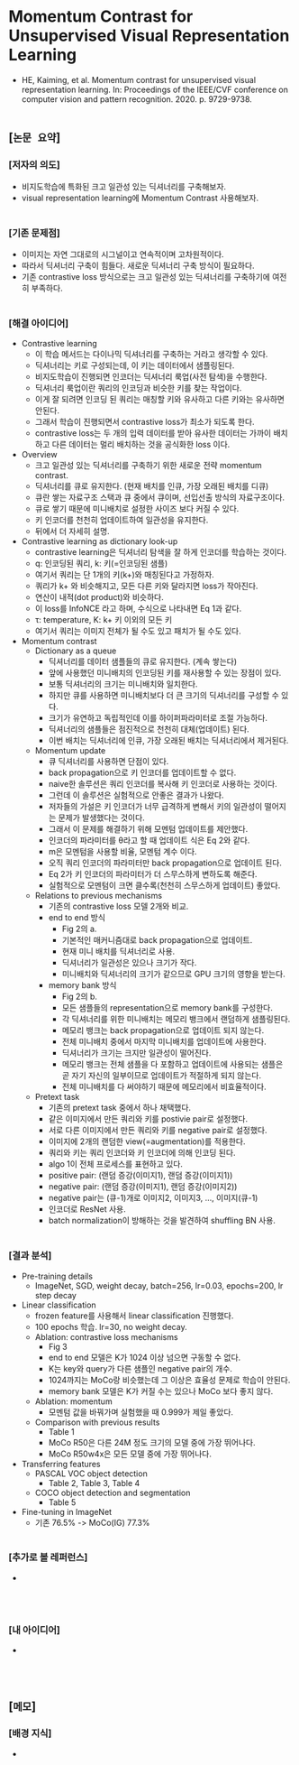 # Momentum Contrast for Unsupervised Visual Representation Learning
* HE, Kaiming, et al. Momentum contrast for unsupervised visual representation learning. In: Proceedings of the IEEE/CVF conference on computer vision and pattern recognition. 2020. p. 9729-9738.
<br><br>

## [`논문 요약`]

### [저자의 의도]
* 비지도학습에 특화된 크고 일관성 있는 딕셔너리를 구축해보자.
* visual representation learning에 Momentum Contrast 사용해보자.
<br><br>

### [기존 문제점]
* 이미지는 자연 그대로의 시그널이고 연속적이며 고차원적이다.
* 따라서 딕셔너리 구축이 힘들다. 새로운 딕셔너리 구축 방식이 필요하다.
* 기존 contrastive loss 방식으로는 크고 일관성 있는 딕셔너리를 구축하기에 여전히 부족하다.
<br><br>

### [해결 아이디어]
* Contrastive learning
    * 이 학습 메서드는 다이나믹 딕셔너리를 구축하는 거라고 생각할 수 있다.
    * 딕셔너리는 키로 구성되는데, 이 키는 데이터에서 샘플링된다.
    * 비지도학습이 진행되면 인코더는 딕셔너리 룩업(사전 탐색)을 수행한다.
    * 딕셔너리 룩업이란 쿼리의 인코딩과 비슷한 키를 찾는 작업이다.
    * 이게 잘 되려면 인코딩 된 쿼리는 매칭할 키와 유사하고 다른 키와는 유사하면 안된다.
    * 그래서 학습이 진행되면서 contrastive loss가 최소가 되도록 한다.
    * contrastive loss는 두 개의 입력 데이터를 받아 유사한 데이터는 가까이 배치하고 다른 데이터는 멀리 배치하는 것을 공식화한 loss 이다.
* Overview
    * 크고 일관성 있는 딕셔너리를 구축하기 위한 새로운 전략 momentum contrast.
    * 딕셔너리를 큐로 유지한다. (현재 배치를 인큐, 가장 오래된 배치를 디큐)
    * 큐란 쌓는 자료구조 스택과 큐 중에서 큐이며, 선입선출 방식의 자료구조이다.
    * 큐로 쌓기 때문에 미니배치로 설정한 사이즈 보다 커질 수 있다.
    * 키 인코더를 천천히 업데이트하여 일관성을 유지한다.
    * 뒤에서 더 자세히 설명.
* Contrastive learning as dictionary look-up
    * contrastive learning은 딕셔너리 탐색을 잘 하게 인코더를 학습하는 것이다.
    * q: 인코딩된 쿼리, k: 키(=인코딩된 샘플)
    * 여기서 쿼리는 단 1개의 키(k+)와 매칭된다고 가정하자.
    * 쿼리가 k+ 와 비슷해지고, 모든 다른 키와 달라지면 loss가 작아진다.
    * 연산이 내적(dot product)와 비슷하다.
    * 이 loss를 InfoNCE 라고 하며, 수식으로 나타내면 Eq 1과 같다.
    * τ: temperature, K: k+ 키 이외의 모든 키
    * 여기서 쿼리는 이미지 전체가 될 수도 있고 패치가 될 수도 있다.
* Momentum contrast
    * Dictionary as a queue
        * 딕셔너리를 데이터 샘플들의 큐로 유지한다. (계속 쌓는다)
        * 앞에 사용했던 미니배치의 인코딩된 키를 재사용할 수 있는 장점이 있다.
        * 보통 딕셔너리의 크기는 미니배치와 일치한다.
        * 하지만 큐를 사용하면 미니배치보다 더 큰 크기의 딕셔너리를 구성할 수 있다.
        * 크기가 유연하고 독립적인데 이를 하이퍼파라미터로 조절 가능하다.
        * 딕셔너리의 샘플들은 점진적으로 천천히 대체(업데이트) 된다.
        * 이번 배치는 딕셔너리에 인큐, 가장 오래된 배치는 딕셔너리에서 제거된다.
    * Momentum update
        * 큐 딕셔너리를 사용하면 단점이 있다.
        * back propagation으로 키 인코더를 업데이트할 수 없다.
        * naive한 솔루션은 쿼리 인코더를 복사해 키 인코더로 사용하는 것이다.
        * 그런데 이 솔루션은 실험적으로 안좋은 결과가 나왔다.
        * 저자들의 가설은 키 인코더가 너무 급격하게 변해서 키의 일관성이 떨어지는 문제가 발생했다는 것이다.
        * 그래서 이 문제를 해결하기 위해 모멘텀 업데이트를 제안했다.
        * 인코더의 파라미터를 θ라고 할 때 업데이트 식은 Eq 2와 같다.
        * m은 모멘텀을 사용할 비율, 모멘텀 계수 이다.
        * 오직 쿼리 인코더의 파라미터만 back propagation으로 업데이트 된다.
        * Eq 2가 키 인코더의 파라미터가 더 스무스하게 변하도록 해준다.
        * 실험적으로 모멘텀이 크면 클수록(천천히 스무스하게 업데이트) 좋았다.
    * Relations to previous mechanisms
        * 기존의 contrastive loss 모델 2개와 비교.
        * end to end 방식
            * Fig 2의 a.
            * 기본적인 매커니즘대로 back propagation으로 업데이트.
            * 현재 미니 배치를 딕셔너리로 사용.
            * 딕셔너리가 일관성은 있으나 크기가 작다.
            * 미니배치와 딕셔너리의 크기가 같으므로 GPU 크기의 영향을 받는다.
        * memory bank 방식
            * Fig 2의 b.
            * 모든 샘플들의 representation으로 memory bank를 구성한다.
            * 각 딕셔너리를 위한 미니배치는 메모리 뱅크에서 랜덤하게 샘플링된다.
            * 메모리 뱅크는 back propagation으로 업데이트 되지 않는다.
            * 전체 미니배치 중에서 마지막 미니배치를 업데이트에 사용한다.
            * 딕셔너리가 크기는 크지만 일관성이 떨어진다.
            * 메모리 뱅크는 전체 샘플을 다 포함하고 업데이트에 사용되는 샘플은 곧 자기 자신의 일부이므로 업데이트가 적절하게 되지 않는다.
            * 전체 미니배치를 다 써야하기 때문에 메모리에서 비효율적이다.
    * Pretext task
        * 기존의 pretext task 중에서 하나 채택했다.
        * 같은 이미지에서 만든 쿼리와 키를 postivie pair로 설정했다.
        * 서로 다른 이미지에서 만든 쿼리와 키를 negative pair로 설정했다.
        * 이미지에 2개의 랜덤한 view(=augmentation)를 적용한다.
        * 쿼리와 키는 쿼리 인코더와 키 인코더에 의해 인코딩 된다.
        * algo 1이 전체 프로세스를 표현하고 있다.
        * positive pair: (랜덤 증강(이미지1), 랜덤 증강(이미지1))
        * negative pair: (랜덤 증강(이미지1), 랜덤 증강(이미지2))
        * negative pair는 (큐-1)개로 이미지2, 이미지3, ..., 이미지(큐-1)
        * 인코더로 ResNet 사용.
        * batch normalization이 방해하는 것을 발견하여 shuffling BN 사용.
<br><br>

### [결과 분석]
* Pre-training details
    * ImageNet, SGD, weight decay, batch=256, lr=0.03, epochs=200, lr step decay
* Linear classification
    * frozen feature를 사용해서 linear classification 진행했다.
    * 100 epochs 학습. lr=30, no weight decay.
    * Ablation: contrastive loss mechanisms
        * Fig 3
        * end to end 모델은 K가 1024 이상 넘으면 구동할 수 없다.
        * K는 key와 query가 다른 샘플인 negative pair의 개수.
        * 1024까지는 MoCo랑 비슷했는데 그 이상은 효율성 문제로 학습이 안된다.
        * memory bank 모델은 K가 커질 수는 있으나 MoCo 보다 좋지 않다.
    * Ablation: momentum
        * 모멘텀 값을 바꿔가며 실험했을 때 0.999가 제일 좋았다.
    * Comparison with previous results
        * Table 1
        * MoCo R50은 다른 24M 정도 크기의 모델 중에 가장 뛰어나다.
        * MoCo R50w4x은 모든 모델 중에 가장 뛰어나다.
* Transferring features
    * PASCAL VOC object detection
        * Table 2, Table 3, Table 4
    * COCO object detection and segmentation
        * Table 5
* Fine-tuning in ImageNet
    * 기존 76.5% -> MoCo(IG) 77.3%
<br><br>

### [추가로 볼 레퍼런스]
* 
<br><br>

### [내 아이디어]
* 
<br><br>



## [`메모`]

### [배경 지식]
* 
<br><br>


